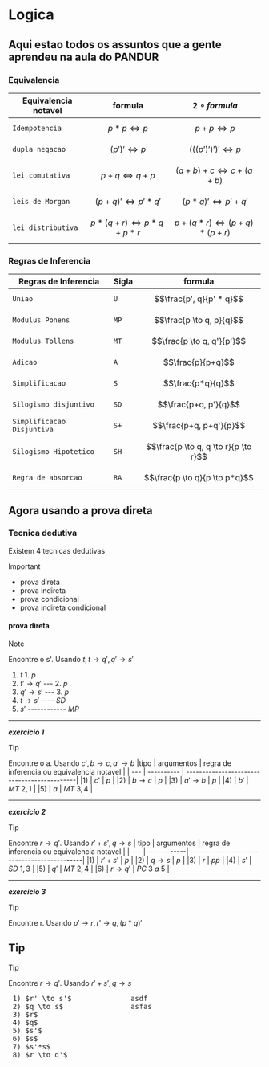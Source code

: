# Logica
## Aqui estao todos os assuntos que a gente aprendeu na aula do PANDUR
### Equivalencia
| Equivalencia notavel     | formula                               | $$2\circ formula$$|
|--------------------------|---------------------------------------|-------------------|
|`Idempotencia`            |$$p*p \Leftrightarrow p$$              | $$p+p \Leftrightarrow p$$|
|`dupla negacao`           |$$(p')' \Leftrightarrow p$$            | $$(((p')')')' \Leftrightarrow p$$|
|`lei comutativa`          |$$p+q \Leftrightarrow q+p$$            | $$(a+b)+c \Leftrightarrow c+(a+b)$$|
|`leis de Morgan`          |$$(p+q)' \Leftrightarrow p'  *  q'$$    | $$(p*q)' \Leftrightarrow p'+q'$$|
|`lei distributiva`        |$$p*(q+r) \Leftrightarrow p*q + p *r$$  | $$p+(q*r) \Leftrightarrow (p+q) * (p+r)$$||
### Regras de Inferencia    
| Regras de Inferencia     | Sigla| formula                  |
|--------------------------|------|--------------------------|
|`Uniao`                   |  `U`  | $$\frac{p', q}{p' * q}$$|
|`Modulus Ponens`          |  `MP` |  $$\frac{p \to q, p}{q}$$|
|`Modulus Tollens`         |  `MT` | $$\frac{p \to q, q'}{p'}$$|
|`Adicao`                  |  `A`  | $$\frac{p}{p+q}$$|
|`Simplificacao`           |  `S`  |$$\frac{p*q}{q}$$|
|`Silogismo disjuntivo`    | `SD`  | $$\frac{p+q, p'}{q}$$|
|`Simplificacao Disjuntiva`|  `S+` | $$\frac{p+q, p+q'}{p}$$|
|`Silogismo Hipotetico`    |  `SH`|$$\frac{p \to q, q \to r}{p \to r}$$|
|`Regra de absorcao`       | `RA` |  $$\frac{p \to q}{p \to p*q}$$|
## Agora usando a prova direta
### Tecnica dedutiva
Existem 4 tecnicas dedutivas 
> [!IMPORTANT]
> - prova direta
> - prova indireta
> - prova condicional
> - prova indireta condicional
#### prova direta
> [!NOTE]
> Encontre o s'. Usando $t, t \to q', q' \to s'$
>   1) $t$  1. $p$
>   2) $t' \to q'$    --- 2. $p$
>   3) $q' \to s'$    --- 3. $p$
>   4) $t \to s'$    ---- $SD$
>   5) $s'$ ------------ $MP$

---

***exercicio 1***


> [!TIP]
> Encontre o a. Usando $c', b \to c, a' \to b$
> |tipo | argumentos | regra de inferencia ou equivalencia notavel |
> | --- | ---------- | --------------------------------------------|
> |1)   | $c'$ | $p$ |
> |2)   | $b \to c$ | $p$ |
> |3)   | $a' \to b$ | $p$ |
> |4)   | $b'$ | $MT \ 2, 1$ |
> |5)   | $a$ | $MT \ 3, 4$ |

---

***exercicio 2***

> [!TIP]
> Encontre $r \to q'$. Usando $r'+s', q \to s$
> | tipo | argumentos | regra de inferencia ou equivalencia notavel |
> | --- | ------------| --------------------------------------------|
> |1)   | $r'+s'$ | $p$ |
> |2)   | $q \to s$ | $p$ |
> |3)   | $r$ | $pp$ |
> |4)   | $s'$ | $SD \ 1, 3$ |
> |5)   | $q'$ | $MT \ 2, 4$ |
> |6)   | $r \to q'$ | $PC \ 3 \ a \ 5$ |

---

***exercicio 3***

> [!TIP]
> Encontre r. Usando $p' \to r, r' \to q, (p*q)'$
>
> ## Tip

> [!TIP]
> Encontre $r \to q'$. Usando $r'+s', q \to s$
> <pre>
>  1) $r' \to s'$              asdf
>  2) $q \to s$                asfas
>  3) $r$
>  4) $q$
>  5) $s'$
>  6) $s$
>  7) $s'*s$
>  8) $r \to q'$
>  </pre>


